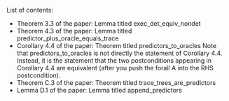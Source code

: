 List of contents:

* Theorem 3.3 of the paper: Lemma titled exec_det_equiv_nondet
* Theorem 4.3 of the paper: Lemma titled predictor_plus_oracle_equals_trace
* Corollary 4.4 of the paper: Theorem titled predictors_to_oracles
  Note that predictors_to_oracles is not directly the statement of Corollary 4.4.  Instead, it is the statement that the two postconditions appearing in Corollary 4.4 are equivalent (after you push the forall A into the RHS postcondition).
* Theorem C.3 of the paper: Theorem titled trace_trees_are_predictors
* Lemma D.1 of the paper: Lemma titled append_predictors
